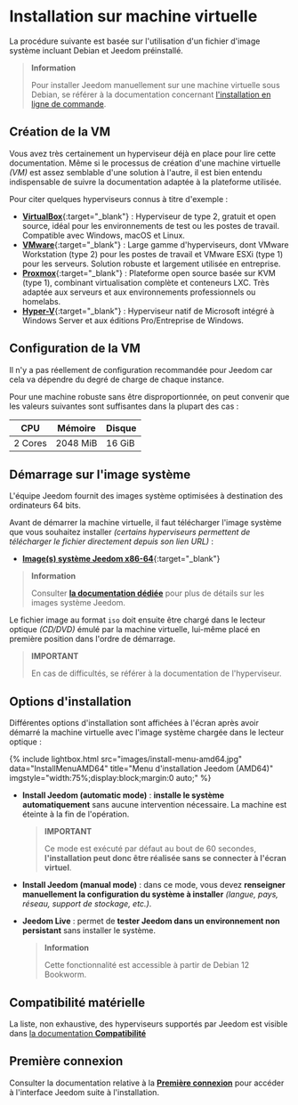 # Installation sur machine virtuelle

La procédure suivante est basée sur l'utilisation d'un fichier d'image système incluant Debian et Jeedom préinstallé.

>**Information**
>
>Pour installer Jeedom manuellement sur une machine virtuelle sous Debian, se référer à la documentation concernant [l'installation en ligne de commande](cli).

## Création de la VM

Vous avez très certainement un hyperviseur déjà en place pour lire cette documentation. Même si le processus de création d'une machine virtuelle *(VM)* est assez semblable d'une solution à l'autre, il est bien entendu indispensable de suivre la documentation adaptée à la plateforme utilisée.

Pour citer quelques hyperviseurs connus à titre d'exemple :

- [**VirtualBox**](https://www.virtualbox.org/){:target="_blank"} : Hyperviseur de type 2, gratuit et open source, idéal pour les environnements de test ou les postes de travail. Compatible avec Windows, macOS et Linux.
- [**VMware**](https://www.vmware.com/){:target="_blank"} : Large gamme d'hyperviseurs, dont VMware Workstation (type 2) pour les postes de travail et VMware ESXi (type 1) pour les serveurs. Solution robuste et largement utilisée en entreprise.
- [**Proxmox**](https://www.proxmox.com/en/){:target="_blank"} : Plateforme open source basée sur KVM (type 1), combinant virtualisation complète et conteneurs LXC. Très adaptée aux serveurs et aux environnements professionnels ou homelabs.
- [**Hyper-V**](https://learn.microsoft.com/fr-fr/windows-server/virtualization/hyper-v/get-started/Install-Hyper-V){:target="_blank"} : Hyperviseur natif de Microsoft intégré à Windows Server et aux éditions Pro/Entreprise de Windows.

## Configuration de la VM

Il n'y a pas réellement de configuration recommandée pour Jeedom car cela va dépendre du degré de charge de chaque instance.

Pour une machine robuste sans être disproportionnée, on peut convenir que les valeurs suivantes sont suffisantes dans la plupart des cas :

| CPU            | Mémoire        | Disque         |
|----------------|----------------|----------------|
| 2 Cores        | 2048 MiB       | 16 GiB         |

## Démarrage sur l'image système

L'équipe Jeedom fournit des images système optimisées à destination des ordinateurs 64 bits.

Avant de démarrer la machine virtuelle, il faut télécharger l'image système que vous souhaitez installer *(certains hyperviseurs permettent de télécharger le fichier directement depuis son lien URL)* :

- [**Image(s) système Jeedom x86-64**](https://images.jeedom.com/x86-64/){:target="_blank"}

>**Information**
>
>Consulter [**la documentation dédiée**](../compatibility/#Images%20système%20officielles) pour plus de détails sur les images système Jeedom.

Le fichier image au format `iso` doit ensuite être chargé dans le lecteur optique *(CD/DVD)* émulé par la machine virtuelle, lui-même placé en première position dans l'ordre de démarrage.

>**IMPORTANT**
>
>En cas de difficultés, se référer à la documentation de l'hyperviseur.

## Options d'installation

Différentes options d'installation sont affichées à l'écran après avoir démarré la machine virtuelle avec l'image système chargée dans le lecteur optique :

{% include lightbox.html src="images/install-menu-amd64.jpg" data="InstallMenuAMD64" title="Menu d'installation Jeedom (AMD64)" imgstyle="width:75%;display:block;margin:0 auto;" %}

- **Install Jeedom (automatic mode)** : **installe le système automatiquement** sans aucune intervention nécessaire. La machine est éteinte à la fin de l'opération.
	>**IMPORTANT**
	>
	>Ce mode est exécuté par défaut au bout de 60 secondes, **l'installation peut donc être réalisée sans se connecter à l'écran virtuel**.

- **Install Jeedom (manual mode)** : dans ce mode, vous devez **renseigner manuellement la configuration du système à installer** *(langue, pays, réseau, support de stockage, etc.)*.

- **Jeedom Live** : permet de **tester Jeedom dans un environnement non persistant** sans installer le système.
	>**Information**
	>
	>Cette fonctionnalité est accessible à partir de Debian 12 Bookworm.

## Compatibilité matérielle

La liste, non exhaustive, des hyperviseurs supportés par Jeedom est visible dans [la documentation **Compatibilité**](../compatibility/#Matériels%20supportés)

## Première connexion

Consulter la documentation relative à la [**Première connexion**](../premiers-pas/#Première%20connexion) pour accéder à l'interface Jeedom suite à l'installation.
